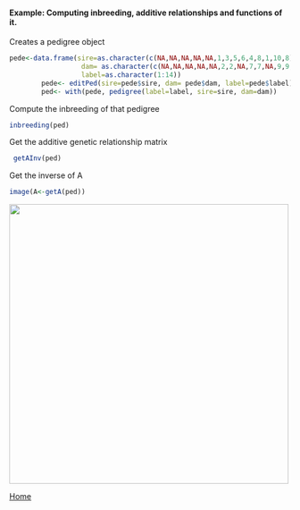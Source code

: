 #### Example: Computing inbreeding, additive relationships and functions of it.

Creates a pedigree object
```R
pede<-data.frame(sire=as.character(c(NA,NA,NA,NA,NA,1,3,5,6,4,8,1,10,8)),
                  dam= as.character(c(NA,NA,NA,NA,NA,2,2,NA,7,7,NA,9,9,13)),
                  label=as.character(1:14))
        pede<- editPed(sire=pede$sire, dam= pede$dam, label=pede$label) 
        ped<- with(pede, pedigree(label=label, sire=sire, dam=dam))

```
Compute the inbreeding of that pedigree
```R
inbreeding(ped)
```
Get the additive genetic relationship matrix
```R
 getAInv(ped)
```
Get the inverse of A
 ```R
 image(A<-getA(ped))
```

<img src="https://github.com/Rpedigree/pedigreeR/priors.jpg" width="500">

[Home](https://github.com/Rpedigree/pedigreeR)
 
